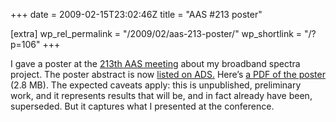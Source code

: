 +++
date = 2009-02-15T23:02:46Z
title = "AAS #213 poster"

[extra]
wp_rel_permalink = "/2009/02/aas-213-poster/"
wp_shortlink = "/?p=106"
+++

I gave a poster at the [213th AAS meeting](http://aas.org/meetings/aas213/)
about my broadband spectra project. The poster abstract is now [listed on
ADS.](http://adsabs.harvard.edu/abs/2009AAS...21347005W)  Here’s [a PDF of the
poster](http://www.newton.cx/~peter/wp/wp-content/uploads/2009/02/poster.pdf)
(2.8 MB). The expected caveats apply: this is unpublished, preliminary work,
and it represents results that will be, and in fact already have been,
superseded. But it captures what I presented at the conference.
